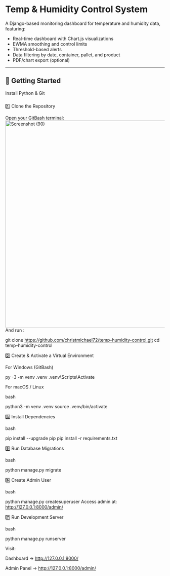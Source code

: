 # Temp & Humidity Control System

A Django-based monitoring dashboard for temperature and humidity data, featuring:
- Real-time dashboard with Chart.js visualizations
- EWMA smoothing and control limits
- Threshold-based alerts
- Data filtering by date, container, pallet, and product
- PDF/chart export (optional)

---

## 🚀 Getting Started
Install Python & Git

### 
1️⃣ Clone the Repository

Open your GitBash terminal:
<img width="1133" height="653" alt="Screenshot (90)" src="https://github.com/user-attachments/assets/d6608254-f1a1-4ad6-8a42-52ee3ca9d5e0" />
And run :

git clone https://github.com/christmichael72/temp-humidity-control.git
cd temp-humidity-control

2️⃣ Create & Activate a Virtual Environment

For Windows (GitBash)

py -3 -m venv .venv
.venv\Scripts\Activate

For macOS / Linux

bash

python3 -m venv .venv
source .venv/bin/activate

3️⃣ Install Dependencies

bash

pip install --upgrade pip
pip install -r requirements.txt

5️⃣ Run Database Migrations

bash

python manage.py migrate

6️⃣ Create Admin User

bash

python manage.py createsuperuser
Access admin at: http://127.0.0.1:8000/admin/

7️⃣ Run Development Server

bash

python manage.py runserver

Visit:

Dashboard → http://127.0.0.1:8000/

Admin Panel → http://127.0.0.1:8000/admin/
